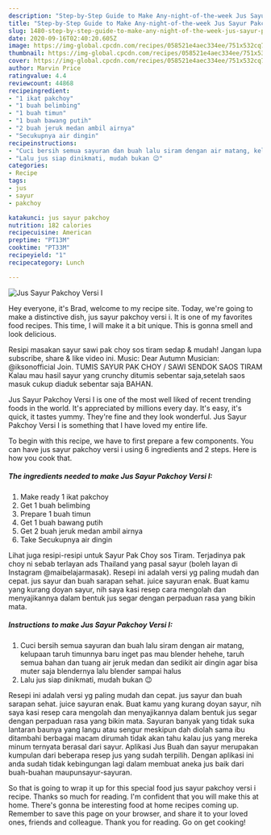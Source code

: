 ```yaml
---
description: "Step-by-Step Guide to Make Any-night-of-the-week Jus Sayur Pakchoy Versi I"
title: "Step-by-Step Guide to Make Any-night-of-the-week Jus Sayur Pakchoy Versi I"
slug: 1480-step-by-step-guide-to-make-any-night-of-the-week-jus-sayur-pakchoy-versi-i
date: 2020-09-16T02:40:20.605Z
image: https://img-global.cpcdn.com/recipes/058521e4aec334ee/751x532cq70/jus-sayur-pakchoy-versi-i-foto-resep-utama.jpg
thumbnail: https://img-global.cpcdn.com/recipes/058521e4aec334ee/751x532cq70/jus-sayur-pakchoy-versi-i-foto-resep-utama.jpg
cover: https://img-global.cpcdn.com/recipes/058521e4aec334ee/751x532cq70/jus-sayur-pakchoy-versi-i-foto-resep-utama.jpg
author: Marvin Price
ratingvalue: 4.4
reviewcount: 44868
recipeingredient:
- "1 ikat pakchoy"
- "1 buah belimbing"
- "1 buah timun"
- "1 buah bawang putih"
- "2 buah jeruk medan ambil airnya"
- "Secukupnya air dingin"
recipeinstructions:
- "Cuci bersih semua sayuran dan buah lalu siram dengan air matang, kelupaan taruh timunnya baru inget pas mau blender hehehe, taruh semua bahan dan tuang air jeruk medan dan sedikit air dingin agar bisa muter saja blendernya lalu blender sampai halus"
- "Lalu jus siap dinikmati, mudah bukan 😉"
categories:
- Recipe
tags:
- jus
- sayur
- pakchoy

katakunci: jus sayur pakchoy 
nutrition: 182 calories
recipecuisine: American
preptime: "PT13M"
cooktime: "PT33M"
recipeyield: "1"
recipecategory: Lunch

---
```



![Jus Sayur Pakchoy Versi I](https://img-global.cpcdn.com/recipes/058521e4aec334ee/751x532cq70/jus-sayur-pakchoy-versi-i-foto-resep-utama.jpg)

Hey everyone, it's Brad, welcome to my recipe site. Today, we're going to make a distinctive dish, jus sayur pakchoy versi i. It is one of my favorites food recipes. This time, I will make it a bit unique. This is gonna smell and look delicious.

Resipi masakan sayur sawi pak choy sos tiram sedap &amp; mudah! Jangan lupa subscribe, share &amp; like video ini. Music: Dear Autumn Musician: @iksonofficial Join. TUMIS SAYUR PAK CHOY / SAWI SENDOK SAOS TIRAM Kalau mau hasil sayur yang crunchy ditumis sebentar saja,setelah saos masuk cukup diaduk sebentar saja BAHAN.

Jus Sayur Pakchoy Versi I is one of the most well liked of recent trending foods in the world. It's appreciated by millions every day. It's easy, it's quick, it tastes yummy. They're fine and they look wonderful. Jus Sayur Pakchoy Versi I is something that I have loved my entire life.


To begin with this recipe, we have to first prepare a few components. You can have jus sayur pakchoy versi i using 6 ingredients and 2 steps. Here is how you cook that.

<!--inarticleads1-->

##### The ingredients needed to make Jus Sayur Pakchoy Versi I:

1. Make ready 1 ikat pakchoy
1. Get 1 buah belimbing
1. Prepare 1 buah timun
1. Get 1 buah bawang putih
1. Get 2 buah jeruk medan ambil airnya
1. Take Secukupnya air dingin


Lihat juga resipi-resipi untuk Sayur Pak Choy sos Tiram. Terjadinya pak choy ni sebab terlayan ads Thailand yang pasal sayur (boleh layan di Instagram @maibelajarmasak). Resepi ini adalah versi yg paling mudah dan cepat. jus sayur dan buah sarapan sehat. juice sayuran enak. Buat kamu yang kurang doyan sayur, nih saya kasi resep cara mengolah dan menyajikannya dalam bentuk jus segar dengan perpaduan rasa yang bikin mata. 

<!--inarticleads2-->

##### Instructions to make Jus Sayur Pakchoy Versi I:

1. Cuci bersih semua sayuran dan buah lalu siram dengan air matang, kelupaan taruh timunnya baru inget pas mau blender hehehe, taruh semua bahan dan tuang air jeruk medan dan sedikit air dingin agar bisa muter saja blendernya lalu blender sampai halus
1. Lalu jus siap dinikmati, mudah bukan 😉


Resepi ini adalah versi yg paling mudah dan cepat. jus sayur dan buah sarapan sehat. juice sayuran enak. Buat kamu yang kurang doyan sayur, nih saya kasi resep cara mengolah dan menyajikannya dalam bentuk jus segar dengan perpaduan rasa yang bikin mata. Sayuran banyak yang tidak suka lantaran baunya yang langu atau sengur meskipun dah diolah sama ibu ditambahi berbagai macam dirumah tidak akan tahu kalau jus yang mereka minum ternyata berasal dari sayur. Aplikasi Jus Buah dan sayur merupakan kumpulan dari beberapa resep jus yang sudah terpilih. Dengan aplikasi ini anda sudah tidak kebingungan lagi dalam membuat aneka jus baik dari buah-buahan maupunsayur-sayuran. 

So that is going to wrap it up for this special food jus sayur pakchoy versi i recipe. Thanks so much for reading. I'm confident that you will make this at home. There's gonna be interesting food at home recipes coming up. Remember to save this page on your browser, and share it to your loved ones, friends and colleague. Thank you for reading. Go on get cooking!
